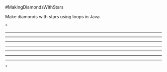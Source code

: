#MakingDiamondsWithStars

Make diamonds with stars using loops in Java.

    *
   ***
  *****
 *******
*********
 *******
  *****
   ***
    *